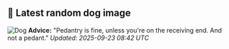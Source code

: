 ## 🐶 Latest random dog image
![Dog](https://images.dog.ceo/breeds/terrier-irish/n02093991_4169.jpg)
**Advice:** "Pedantry is fine, unless you're on the receiving end. And not a pedant."
*Updated: 2025-09-23 08:42 UTC*
